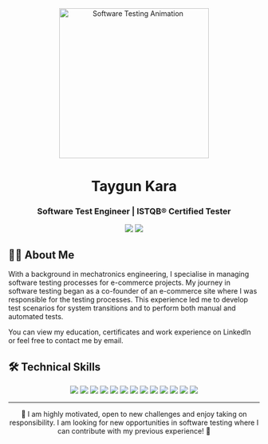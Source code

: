 <div align="center">
  <img src="https://media.giphy.com/media/f3iwJFOVOwuy7K6FFw/giphy.gif" width="300" alt="Software Testing Animation">
</div>

<h1 align="center">Taygun Kara</h1>
<h3 align="center">Software Test Engineer | ISTQB® Certified Tester</h3>

<p align="center">
  <a href="mailto:kara.taygun@gmail.com"><img src="https://img.shields.io/badge/Email-D14836?style=for-the-badge&logo=gmail&logoColor=white"/></a>
  <a href="https://linkedin.com/in/taygunkara"><img src="https://img.shields.io/badge/LinkedIn-0077B5?style=for-the-badge&logo=linkedin&logoColor=white"/></a>
</p>

## 👨‍💻 About Me

With a background in mechatronics engineering, I specialise in managing software testing processes for e-commerce projects. My journey in software testing began as a co-founder of an e-commerce site where I was responsible for the testing processes. This experience led me to develop test scenarios for system transitions and to perform both manual and automated tests. 

You can view my education, certificates and work experience on LinkedIn or feel free to contact me by email.

## 🛠️ Technical Skills

<p align="center">
  <img src="https://img.shields.io/badge/Selenium-43B02A?style=for-the-badge&logo=Selenium&logoColor=white"/>
  <img src="https://img.shields.io/badge/Postman-FF6C37?style=for-the-badge&logo=Postman&logoColor=white"/>
  <img src="https://img.shields.io/badge/Java-ED8B00?style=for-the-badge&logo=java&logoColor=white"/>
  <img src="https://img.shields.io/badge/Python-3776AB?style=for-the-badge&logo=python&logoColor=white"/>
  <img src="https://img.shields.io/badge/Git-F05032?style=for-the-badge&logo=git&logoColor=white"/>
  <img src="https://img.shields.io/badge/Linux-FCC624?style=for-the-badge&logo=linux&logoColor=black"/>
  <img src="https://img.shields.io/badge/Jira-0052CC?style=for-the-badge&logo=Jira&logoColor=white"/>
  <img src="https://img.shields.io/badge/Trello-0079BF?style=for-the-badge&logo=Trello&logoColor=white"/>
  <img src="https://img.shields.io/badge/Rest_Assured-109989?style=for-the-badge&logo=java&logoColor=white"/>
  <img src="https://img.shields.io/badge/TestNG-007396?style=for-the-badge&logo=java&logoColor=white"/>
  <img src="https://img.shields.io/badge/Cucumber-23D96C?style=for-the-badge&logo=cucumber&logoColor=white"/>
  <img src="https://img.shields.io/badge/JUnit-25A162?style=for-the-badge&logo=junit5&logoColor=white"/>
  <img src="https://img.shields.io/badge/JMeter-D22128?style=for-the-badge&logo=apache&logoColor=white"/>
</p>

---
<p align="center">
  🌟 I am highly motivated, open to new challenges and enjoy taking on responsibility. I am looking for new opportunities in software testing where I can contribute with my previous experience! 🌟
</p>
